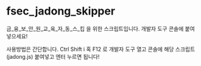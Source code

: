 # fsec_jadong_skipper
금_융_보_안_원_교_육_자_동_스_킵 을 위한 스크립트입니다. 개발자 도구 콘솔에 붙여넣으세요!

사용방법은 간단합니다.
Ctrl Shift i 혹 F12 로 개발자 도구 열고
콘솔에 해당 스크립트 (jadong.js) 붙여넣고 엔터 누르면 됩니다!
